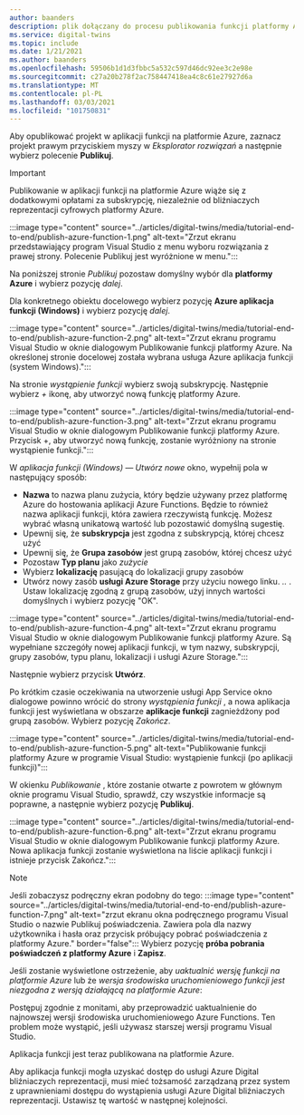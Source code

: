 ```yaml
---
author: baanders
description: plik dołączany do procesu publikowania funkcji platformy Azure z programu Visual Studio
ms.service: digital-twins
ms.topic: include
ms.date: 1/21/2021
ms.author: baanders
ms.openlocfilehash: 59506b1d1d3fbbc5a532c597d46dc92ee3c2e98e
ms.sourcegitcommit: c27a20b278f2ac758447418ea4c8c61e27927d6a
ms.translationtype: MT
ms.contentlocale: pl-PL
ms.lasthandoff: 03/03/2021
ms.locfileid: "101750831"
---
```

Aby opublikować projekt w aplikacji funkcji na platformie Azure, zaznacz projekt prawym przyciskiem myszy w *Eksplorator rozwiązań* a następnie wybierz polecenie **Publikuj**.

> [!IMPORTANT] 
> Publikowanie w aplikacji funkcji na platformie Azure wiąże się z dodatkowymi opłatami za subskrypcję, niezależnie od bliźniaczych reprezentacji cyfrowych platformy Azure.

:::image type="content" source="../articles/digital-twins/media/tutorial-end-to-end/publish-azure-function-1.png" alt-text="Zrzut ekranu przedstawiający program Visual Studio z menu wyboru rozwiązania z prawej strony. Polecenie Publikuj jest wyróżnione w menu.":::

Na poniższej stronie *Publikuj* pozostaw domyślny wybór dla **platformy Azure** i wybierz pozycję *dalej*. 

Dla konkretnego obiektu docelowego wybierz pozycję **Azure aplikacja funkcji (Windows)** i wybierz pozycję *dalej*.

:::image type="content" source="../articles/digital-twins/media/tutorial-end-to-end/publish-azure-function-2.png" alt-text="Zrzut ekranu programu Visual Studio w oknie dialogowym Publikowanie funkcji platformy Azure. Na określonej stronie docelowej została wybrana usługa Azure aplikacja funkcji (system Windows).":::

Na stronie *wystąpienie funkcji* wybierz swoją subskrypcję. Następnie wybierz *+* ikonę, aby utworzyć nową funkcję platformy Azure.

:::image type="content" source="../articles/digital-twins/media/tutorial-end-to-end/publish-azure-function-3.png" alt-text="Zrzut ekranu programu Visual Studio w oknie dialogowym Publikowanie funkcji platformy Azure. Przycisk +, aby utworzyć nową funkcję, zostanie wyróżniony na stronie wystąpienie funkcji.":::

W *aplikacja funkcji (Windows) — Utwórz nowe* okno, wypełnij pola w następujący sposób:
* **Nazwa** to nazwa planu zużycia, który będzie używany przez platformę Azure do hostowania aplikacji Azure Functions. Będzie to również nazwa aplikacji funkcji, która zawiera rzeczywistą funkcję. Możesz wybrać własną unikatową wartość lub pozostawić domyślną sugestię.
* Upewnij się, że **subskrypcja** jest zgodna z subskrypcją, której chcesz użyć 
* Upewnij się, że **Grupa zasobów** jest grupą zasobów, której chcesz użyć
* Pozostaw **Typ planu** jako *zużycie*
* Wybierz **lokalizację** pasującą do lokalizacji grupy zasobów
* Utwórz nowy zasób **usługi Azure Storage** przy użyciu nowego linku. *..* . Ustaw lokalizację zgodną z grupą zasobów, użyj innych wartości domyślnych i wybierz pozycję "OK".

:::image type="content" source="../articles/digital-twins/media/tutorial-end-to-end/publish-azure-function-4.png" alt-text="Zrzut ekranu programu Visual Studio w oknie dialogowym Publikowanie funkcji platformy Azure. Są wypełniane szczegóły nowej aplikacji funkcji, w tym nazwy, subskrypcji, grupy zasobów, typu planu, lokalizacji i usługi Azure Storage.":::

Następnie wybierz przycisk **Utwórz**.

Po krótkim czasie oczekiwania na utworzenie usługi App Service okno dialogowe powinno wrócić do strony *wystąpienia funkcji* , a nowa aplikacja funkcji jest wyświetlana w obszarze **aplikacje funkcji** zagnieżdżony pod grupą zasobów. Wybierz pozycję *Zakończ*.

:::image type="content" source="../articles/digital-twins/media/tutorial-end-to-end/publish-azure-function-5.png" alt-text="Publikowanie funkcji platformy Azure w programie Visual Studio: wystąpienie funkcji (po aplikacji funkcji)":::

W okienku *Publikowanie* , które zostanie otwarte z powrotem w głównym oknie programu Visual Studio, sprawdź, czy wszystkie informacje są poprawne, a następnie wybierz pozycję **Publikuj**.

:::image type="content" source="../articles/digital-twins/media/tutorial-end-to-end/publish-azure-function-6.png" alt-text="Zrzut ekranu programu Visual Studio w oknie dialogowym Publikowanie funkcji platformy Azure. Nowa aplikacja funkcji zostanie wyświetlona na liście aplikacji funkcji i istnieje przycisk Zakończ.":::

> [!NOTE]
> Jeśli zobaczysz podręczny ekran podobny do tego: :::image type="content" source="../articles/digital-twins/media/tutorial-end-to-end/publish-azure-function-7.png" alt-text="zrzut ekranu okna podręcznego programu Visual Studio o nazwie Publikuj poświadczenia. Zawiera pola dla nazwy użytkownika i hasła oraz przycisk próbujący pobrać poświadczenia z platformy Azure." border="false":::
> Wybierz pozycję **próba pobrania poświadczeń z platformy Azure** i **Zapisz**.
>
> Jeśli zostanie wyświetlone ostrzeżenie, aby *uaktualnić wersję funkcji na platformie Azure* lub że *wersja środowiska uruchomieniowego funkcji jest niezgodna z wersją działającą na platformie Azure*:
>
> Postępuj zgodnie z monitami, aby przeprowadzić uaktualnienie do najnowszej wersji środowiska uruchomieniowego Azure Functions. Ten problem może wystąpić, jeśli używasz starszej wersji programu Visual Studio.

Aplikacja funkcji jest teraz publikowana na platformie Azure. 

Aby aplikacja funkcji mogła uzyskać dostęp do usługi Azure Digital bliźniaczych reprezentacji, musi mieć tożsamość zarządzaną przez system z uprawnieniami dostępu do wystąpienia usługi Azure Digital bliźniaczych reprezentacji. Ustawisz tę wartość w następnej kolejności.

